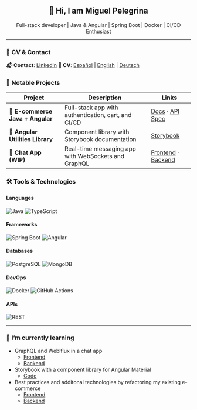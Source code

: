 <h2 align="center"> 👋 Hi, I am Miguel Pelegrina </h2>

<p align="center">
  Full-stack developer | Java & Angular | Spring Boot | Docker | CI/CD Enthusiast
</p>

---

### 📄 CV & Contact

**📬 Contact**: [LinkedIn](https://www.linkedin.com/in/miguel-pelegrina/) 
**📄 CV**: [Español](https://github.com/MiguelPelegrina/MiguelPelegrina/blob/main/cv_es.pdf) | [English](https://github.com/MiguelPelegrina/MiguelPelegrina/blob/main/cv_en.pdf) | [Deutsch](https://github.com/MiguelPelegrina/MiguelPelegrina/blob/main/cv_de.pdf)

### 🚀 Notable Projects

| Project | Description | Links |
|--------|-------------|-------|
| 🛒 **E-commerce Java + Angular** | Full-stack app with authentication, cart, and CI/CD | [Docs](https://miguelpelegrina.github.io/java_school_online_store_documentation/) · [API Spec](https://miguelpelegrina.github.io/java_school_online_store_api_specifications/) |
| 🧩 **Angular Utilities Library** | Component library with Storybook documentation | [Storybook](https://miguelpelegrina.github.io/angular-utilities/) |
| 💬 **Chat App (WIP)** | Real-time messaging app with WebSockets and GraphQL | [Frontend](https://github.com/MiguelPelegrina/learning_chat_app_frontend) · [Backend](https://github.com/MiguelPelegrina/learning_chat_app_backend) |

### 🛠️ Tools & Technologies

#### Languages
![Java](https://img.shields.io/badge/-Java-007396?logo=java&logoColor=white)
![TypeScript](https://img.shields.io/badge/-TypeScript-3178C6?logo=typescript&logoColor=white)

#### Frameworks
![Spring Boot](https://img.shields.io/badge/-Spring%20Boot-6DB33F?logo=springboot&logoColor=white)
![Angular](https://img.shields.io/badge/-Angular-DD0031?logo=angular&logoColor=white)

#### Databases
![PostgreSQL](https://img.shields.io/badge/-PostgreSQL-4169E1?logo=postgresql&logoColor=white)
![MongoDB](https://img.shields.io/badge/-MongoDB-47A248?logo=mongodb&logoColor=white)

#### DevOps
![Docker](https://img.shields.io/badge/-Docker-2496ED?logo=docker&logoColor=white)
![GitHub Actions](https://img.shields.io/badge/-GitHub%20Actions-2088FF?logo=githubactions&logoColor=white)

#### APIs
![REST](https://img.shields.io/badge/-HTTP/REST-FF6F00?logo=protocols&logoColor=white)
<!-- ![GraphQL](https://img.shields.io/badge/-GraphQL-E10098?logo=graphql&logoColor=white)-->

---

### 🌱 I’m currently learning
  - GraphQL and Weblflux in a chat app
    - [Frontend](https://github.com/MiguelPelegrina/learning_chat_app_frontend)
    - [Backend](https://github.com/MiguelPelegrina/learning_chat_app_backend)
  - Storybook with a component library for Angular Material  
    - [Code](https://github.com/MiguelPelegrina/angular-utilities)
  - Best practices and additonal technologies by refactoring my existing e-commerce
    - [Frontend](https://github.com/MiguelPelegrina/java_school_online_store_frontend) 
    - [Backend](https://github.com/MiguelPelegrina/java_school_online_store_api)
   

<!-- TODO Implement 
- Chat App documentation
- More specific tools
  - Used
  - Want to learn
-->
